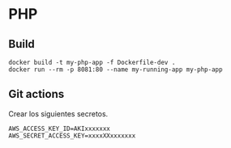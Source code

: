 # PHP

## Build

```
docker build -t my-php-app -f Dockerfile-dev .
docker run --rm -p 8081:80 --name my-running-app my-php-app
```

## Git actions

Crear los siguientes secretos.

```
AWS_ACCESS_KEY_ID=AKIxxxxxxx
AWS_SECRET_ACCESS_KEY=xxxxXXxxxxxxx
```